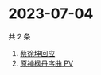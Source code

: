 # 2023-07-04

共 2 条

<!-- BEGIN ZHIHUSEARCH -->
<!-- 最后更新时间 Tue Jul 04 2023 06:12:27 GMT+0800 (China Standard Time) -->
1. [蔡徐坤回应](https://www.zhihu.com/search?q=蔡徐坤回应)
1. [原神枫丹序曲 PV](https://www.zhihu.com/search?q=原神枫丹序曲%20PV)
<!-- END ZHIHUSEARCH -->
